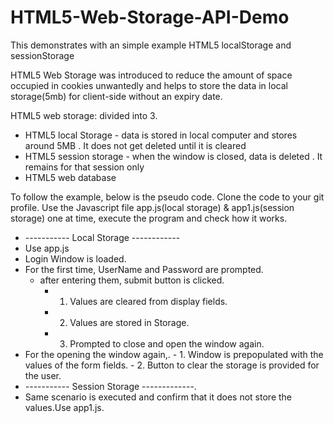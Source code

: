 # HTML5-Web-Storage-API-Demo
This demonstrates with an simple example HTML5 localStorage and sessionStorage

HTML5 Web Storage was introduced to reduce the amount of space occupied in cookies unwantedly and helps to store the data in local storage(5mb) for client-side without an expiry date.

HTML5 web storage: divided into 3.

- HTML5 local Storage - data is stored in local computer and stores around 5MB . It does not get deleted until it is cleared
- HTML5 session storage - when the window is closed, data is deleted . It remains for that session only
- HTML5 web database

To follow the example, below is the pseudo code. Clone the code to your git profile.  Use the Javascript file app.js(local storage) & app1.js(session storage) one at time, execute the program and check how it works.

 - ----------- Local Storage ------------ 
 - Use app.js 
 -  Login Window is loaded.
 -  For the first time, UserName and Password are prompted.
    - after entering them, submit button is clicked. 
       - 1. Values are cleared from display fields.
       - 2. Values are stored in Storage.
       - 3. Prompted to close and open the window again.
 -  For the opening the window again,. 
        - 1. Window is prepopulated with the values of the form fields.
        - 2. Button to clear the storage is provided for the user.
 - ----------- Session Storage -------------.
 - Same scenario is executed and confirm that it does not store the values.Use app1.js.
